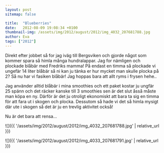 ```yaml
---
layout: post
sitemap: false

title:  "Blueberries"
date:   2012-08-09 19:08:34 +0100
thumbnail-img: /assets/img/2012/august/2012/img_4032_207681788.jpg
author: Eva
tags: ["2012"]
---
```


Direkt efter jobbet så for jag iväg till Bergsviken och gjorde något som kommer spara så himla många hundralappar. Jag for nämligen och plockade blåbär med Fredriks mamma! På endast en timma så plockade vi ungefär 14 liter blåbär så ni kan ju tänka er hur mycket man skulle plocka på 2? Så nu har vi fasiken blåbär! Jag hoppas bara att allt ryms i frysen hehe.. 

Jag använder alltid blåbär i mina smoothies och ett paket kostar ju ungfär 25 spänn och det räcker kanske till 3 smoothies sen är det slut åsså måste man köpa en ny. Därför är det ju otroligt ekonomiskt att bara ta sig en timma för att fara ut i skogen och plocka. Dessutom så hade vi det så himla mysigt där ute i skogen så det är ju en trevlig aktivitet också!

Nu är det bara att rensa...

![]({{ '/assets/img/2012/august/2012/img_4032_207681788.jpg'  | relative_url }})

![]({{ '/assets/img/2012/august/2012/img_4033_207681791.jpg'  | relative_url }})

